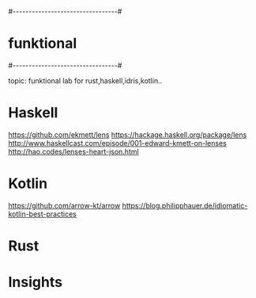 #---------------------------------#
# funktional
#---------------------------------#

topic: funktional lab for rust,haskell,idris,kotlin..

# Haskell 
https://github.com/ekmett/lens
https://hackage.haskell.org/package/lens
http://www.haskellcast.com/episode/001-edward-kmett-on-lenses
http://hao.codes/lenses-heart-json.html

# Kotlin
https://github.com/arrow-kt/arrow
https://blog.philipphauer.de/idiomatic-kotlin-best-practices

# Rust



# Insights
